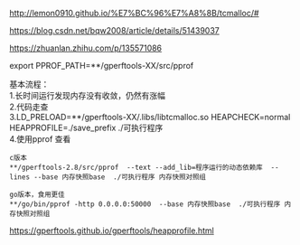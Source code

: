 http://lemon0910.github.io/%E7%BC%96%E7%A8%8B/tcmalloc/#


https://blog.csdn.net/bqw2008/article/details/51439037


https://zhuanlan.zhihu.com/p/135571086


export PPROF_PATH=\*\*/gperftools-XX/src/pprof   
   



基本流程：  
1.长时间运行发现内存没有收敛，仍然有涨幅  
2.代码走查  
3.LD_PRELOAD=\*\*/gperftools-XX/.libs/libtcmalloc.so HEAPCHECK=normal  HEAPPROFILE=./save_prefix ./可执行程序     
4.使用pprof 查看  

    c版本  
    **/gperftools-2.8/src/pprof  --text --add_lib=程序运行的动态依赖库  --lines --base 内存快照base  ./可执行程序 内存快照对照组
    
    go版本，食用更佳  
    **/go/bin/pprof -http 0.0.0.0:50000  --base 内存快照base  ./可执行程序 内存快照对照组   
    
    
https://gperftools.github.io/gperftools/heapprofile.html  
